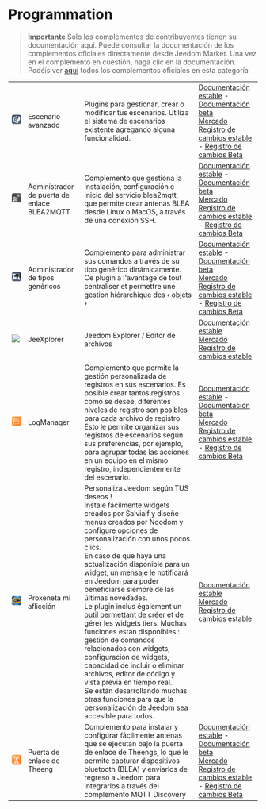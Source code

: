 
# Programmation


>**Importante**
>Solo los complementos de contribuyentes tienen su documentación aquí. Puede consultar la documentación de los complementos oficiales directamente desde Jeedom Market. Una vez en el complemento en cuestión, haga clic en la documentación.
>Podéis ver [aquí](https://market.jeedom.com/index.php?v=d&p=market&type=plugin&categorie=programming) todos los complementos oficiales en esta categoría


| | | | |
|--- | --- | --- | ---|
|<img src="advancedScenario/advancedScenario_icon.png" class="pluginLogo" width="100" />|Escenario avanzado|Plugins para gestionar, crear o modificar tus escenarios. Utiliza el sistema de escenarios existente agregando alguna funcionalidad.|[Documentación estable](http://fobsoft.github.io/jeedom-plugins-documentation/advancedScenario/fr_FR) - [Documentación beta](http://fobsoft.github.io/jeedom-plugins-documentation/advancedScenario/fr_FR)<br/>[Mercado](https://market.jeedom.com/index.php?v=d&p=market_display&id=4281)<br/>[Registro de cambios estable](http://fobsoft.github.io/jeedom-plugins-documentation/advancedScenario/es_ES/changelog) - [Registro de cambios Beta](http://fobsoft.github.io/jeedom-plugins-documentation/advancedScenario/es_ES/changelog)|
|<img src="blea2mqtt/blea2mqtt_icon.png" class="pluginLogo" width="100" />|Administrador de puerta de enlace BLEA2MQTT|Complemento que gestiona la instalación, configuración e inicio del servicio blea2mqtt, que permite crear antenas BLEA desde Linux o MacOS, a través de una conexión SSH.|[Documentación estable](https://flobul-domotique.fr/presentation-et-documentation-du-plugin-blea2mqtt-pour-jeedom/) - [Documentación beta](https://flobul-domotique.fr/presentation-et-documentation-du-plugin-blea2mqtt-pour-jeedom/)<br/>[Mercado](https://market.jeedom.com/index.php?v=d&p=market_display&id=4403)<br/>[Registro de cambios estable](https://flobul-domotique.fr/liste-des-versions-du-plugin-blea2mqtt-pour-jeedom/) - [Registro de cambios Beta](https://flobul-domotique.fr/liste-des-versions-du-plugin-blea2mqtt-pour-jeedom/)|
|<img src="genericTypeManager/genericTypeManager_icon.png" class="pluginLogo" width="100" />|Administrador de tipos genéricos|Complemento para administrar sus comandos a través de su tipo genérico dinámicamente. Ce plugin a l'avantage de tout centraliser et permettre une gestion hiérarchique des ‹ objets ›|[Documentación estable](http://fobsoft.github.io/jeedom-plugins-documentation/genericTypeManager/fr_FR) - [Documentación beta](http://fobsoft.github.io/jeedom-plugins-documentation/genericTypeManager/fr_FR)<br/>[Mercado](https://market.jeedom.com/index.php?v=d&p=market_display&id=4235)<br/>[Registro de cambios estable](http://fobsoft.github.io/jeedom-plugins-documentation/genericTypeManager/es_ES/changelog) - [Registro de cambios Beta](http://fobsoft.github.io/jeedom-plugins-documentation/genericTypeManager/es_ES/changelog)|
|<img src="jeexplorer/jeexplorer_icon.png" class="pluginLogo" width="100" />|JeeXplorer|Jeedom Explorer / Editor de archivos|[Documentación estable](https://kiboost.github.io/jeedom_docs/plugins/jeexplorer/es_ES/)<br/>[Mercado](https://market.jeedom.com/index.php?v=d&p=market_display&id=3690)<br/>[Registro de cambios estable](https://kiboost.github.io/jeedom_docs/plugins/jeexplorer/es_ES/changelog.html)|
|<img src="logmanager/logmanager_icon.png" class="pluginLogo" width="100" />|LogManager|Complemento que permite la gestión personalizada de registros en sus escenarios. Es posible crear tantos registros como se desee, diferentes niveles de registro son posibles para cada archivo de registro. Esto le permite organizar sus registros de escenarios según sus preferencias, por ejemplo, para agrupar todas las acciones en un equipo en el mismo registro, independientemente del escenario.|[Documentación estable](https://mips2648.github.io/jeedom-plugins-docs/logmanager/es_ES/) - [Documentación beta](https://mips2648.github.io/jeedom-plugins-docs/logmanager/es_ES/)<br/>[Mercado](https://market.jeedom.com/index.php?v=d&p=market_display&id=3817)<br/>[Registro de cambios estable](https://mips2648.github.io/jeedom-plugins-docs/logmanager/es_ES/changelog) - [Registro de cambios Beta](https://mips2648.github.io/jeedom-plugins-docs/logmanager/es_ES/changelog)|
|<img src="pimpJeedom/pimpJeedom_icon.png" class="pluginLogo" width="100" />|Proxeneta mi aflicción|Personaliza Jeedom según TUS deseos !<br/> Instale fácilmente widgets creados por Salvialf y diseñe menús creados por Noodom y configure opciones de personalización con unos pocos clics.<br/> En caso de que haya una actualización disponible para un widget, un mensaje le notificará en Jeedom para poder beneficiarse siempre de las últimas novedades.</br> Le plugin inclus également un outil permettant de créer et de gérer les widgets tiers. Muchas funciones están disponibles : gestión de comandos relacionados con widgets, configuración de widgets, capacidad de incluir o eliminar archivos, editor de código y vista previa en tiempo real.<br/> Se están desarrollando muchas otras funciones para que la personalización de Jeedom sea accesible para todos.|[Documentación estable](https://salvialf.github.io/Salvialf-Documentation/pimpJeedom/es_ES/)<br/>[Mercado](https://market.jeedom.com/index.php?v=d&p=market_display&id=4005)<br/>[Registro de cambios estable](https://salvialf.github.io/Salvialf-Documentation/pimpJeedom/es_ES/changelog)|
|<img src="tgw/tgw_icon.png" class="pluginLogo" width="100" />|Puerta de enlace de Theeng|Complemento para instalar y configurar fácilmente antenas que se ejecutan bajo la puerta de enlace de Theengs, lo que le permite capturar dispositivos bluetooth (BLEA) y enviarlos de regreso a Jeedom para integrarlos a través del complemento MQTT Discovery|[Documentación estable](https://mips2648.github.io/jeedom-plugins-docs/tgw/es_ES/) - [Documentación beta](https://mips2648.github.io/jeedom-plugins-docs/tgw/es_ES/)<br/>[Mercado](https://market.jeedom.com/index.php?v=d&p=market_display&id=4441)<br/>[Registro de cambios estable](https://mips2648.github.io/jeedom-plugins-docs/tgw/es_ES/changelog) - [Registro de cambios Beta](https://mips2648.github.io/jeedom-plugins-docs/tgw/es_ES/changelog)|
